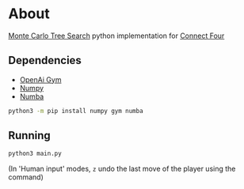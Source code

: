 # About

[Monte Carlo Tree Search](https://en.wikipedia.org/wiki/Monte_Carlo_tree_search) python implementation for [Connect Four](https://en.wikipedia.org/wiki/Connect_Four)

## Dependencies

- [OpenAi Gym](https://gym.openai.com/)
- [Numpy](https://numpy.org/)
- [Numba](https://numba.pydata.org/)
```sh
python3 -m pip install numpy gym numba
```

## Running
```sh
python3 main.py
```
(In 'Human input' modes, `z` undo the last move of the player using the command)
